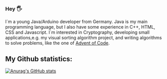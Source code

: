 ### Hey 🖐

I´m a young Java/Arduino developer from Germany. Java is my main programming language, but I also have some experience in C++, HTML, CSS and Javascript. I´m interested in Cryptography, developing small applications,e.g. my visual sorting algorithm project, and writing algorithms to solve problems, like the one of [Advent of Code](https://adventofcode.com).

## My Github statistics:
[![Anurag's GitHub stats](https://github-readme-stats.vercel.app/api?username=CodingFactoryT)](https://github.com/anuraghazra/github-readme-stats)

